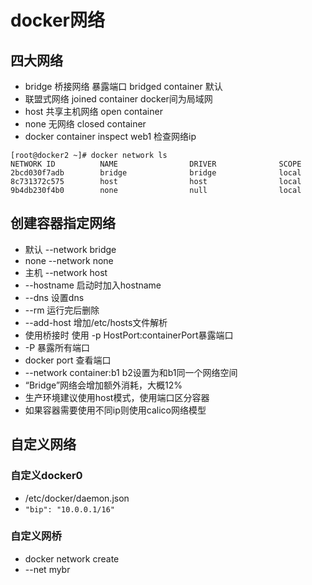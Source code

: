 # docker网络

## 四大网络

- bridge 桥接网络 暴露端口 bridged container 默认
- 联盟式网络 joined container docker间为局域网  
- host 共享主机网络 open container
- none 无网络 closed container
- docker container inspect web1 检查网络ip

```shell
[root@docker2 ~]# docker network ls
NETWORK ID          NAME                DRIVER              SCOPE
2bcd030f7adb        bridge              bridge              local
8c731372c575        host                host                local
9b4db230f4b0        none                null                local
```


## 创建容器指定网络

- 默认 --network bridge
- none --network none
- 主机 --network host
- --hostname 启动时加入hostname
- --dns 设置dns
- --rm 运行完后删除
- --add-host 增加/etc/hosts文件解析
- 使用桥接时 使用 -p HostPort:containerPort暴露端口
- -P 暴露所有端口
- docker port 查看端口
- --network container:b1 b2设置为和b1同一个网络空间
- “Bridge”网络会增加额外消耗，大概12%
- 生产环境建议使用host模式，使用端口区分容器
- 如果容器需要使用不同ip则使用calico网络模型


## 自定义网络

### 自定义docker0

- /etc/docker/daemon.json
- `"bip": "10.0.0.1/16"`

### 自定义网桥

- docker network create
- --net mybr